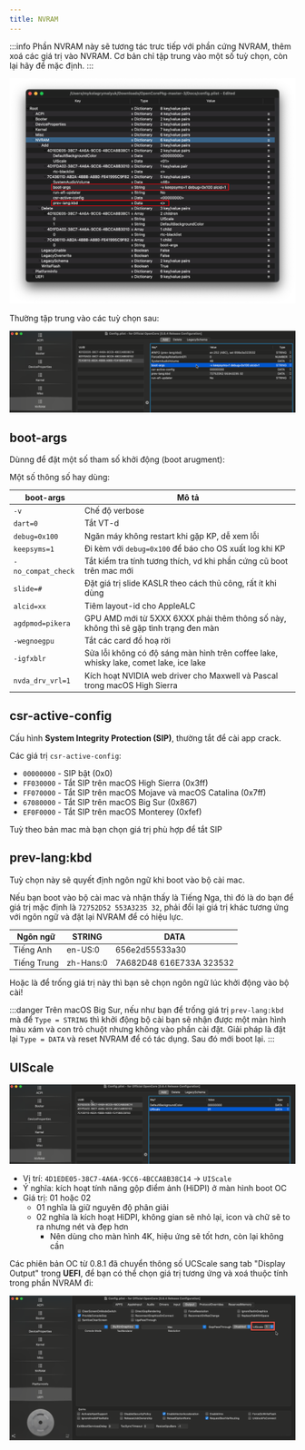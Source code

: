 ```yaml
---
title: NVRAM
---
```


:::info
Phần NVRAM này sẽ tương tác trưc tiếp với phần cứng NVRAM, thêm xoá các giá trị vào NVRAM. Cơ bản chỉ tập trung vào một số tuỳ chọn, còn lại hãy để mặc định.
:::

![](/img/docs/opencore-config/xc-nvram.png)

Thường tập trung vào các tuỳ chọn sau:

![](/img/docs/opencore-config/occ-nvram-boot-args.png)

## boot-args

Dùnng để đặt một số tham số khởi động (boot arugment):

Một số thông số hay dùng:

| boot-args          | Mô tả                                                                                 |
| ------------------ | ------------------------------------------------------------------------------------- |
| `-v`               | Chế độ verbose                                                                        |
| `dart=0`           | Tắt VT-d                                                                              |
| `debug=0x100`      | Ngăn máy không restart khi gặp KP, dễ xem lỗi                                         |
| `keepsyms=1`       | Đi kèm với `debug=0x100` để báo cho OS xuất log khi KP                                |
| `-no_compat_check` | Tắt kiểm tra tính tương thích, vd khi phần cứng cũ boot trên mac mới                  |
| `slide=#`          | Đặt giá trị slide KASLR theo cách thủ công, rất ít khi dùng                           |
| `alcid=xx`         | Tiêm layout-id cho AppleALC                                                           |
| `agdpmod=pikera`   | GPU AMD mới từ 5XXX 6XXX phải thêm thông số này, không thì sẽ gặp tình trạng đen màn  |
| `-wegnoegpu`       | Tắt các card đồ hoạ rời                                                               |
| `-igfxblr`         | Sửa lỗi không có độ sáng màn hình trên coffee lake, whisky lake, comet lake, ice lake |
| `nvda_drv_vrl=1`   | Kích hoạt NVIDIA web driver cho Maxwell và Pascal trong macOS High Sierra             |

## csr-active-config

Cấu hình **System Integrity Protection (SIP)**, thường tắt để cài app crack.

Các giá trị `csr-active-config`:

- `00000000` - SIP bật (0x0)
- `FF030000` - Tắt SIP trên macOS High Sierra (0x3ff)
- `FF070000` - Tắt SIP trên macOS Mojave và macOS Catalina (0x7ff)
- `67080000` - Tắt SIP trên macOS Big Sur (0x867)
- `EF0F0000` - Tắt SIP trên macOS Monterey (0xfef)

Tuỳ theo bản mac mà bạn chọn giá trị phù hợp để tắt SIP

## prev-lang:kbd

Tuỳ chọn này sẽ quyết định ngôn ngữ khi boot vào bộ cài mac.

Nếu bạn boot vào bộ cài mac và nhận thấy là Tiếng Nga, thì đó là do bạn để giá trị mặc định là `72752D52 553A3235 32`, phải đổi lại giá trị khác tương ứng với ngôn ngữ và đặt lại NVRAM để có hiệu lực.

| Ngôn ngữ    | STRING    | DATA                     |
| ----------- | --------- | ------------------------ |
| Tiếng Anh   | en-US:0   | 656e2d55533a30           |
| Tiếng Trung | zh-Hans:0 | 7A682D48 616E733A 323532 |

Hoặc là để trống giá trị này thì bạn sẽ chọn ngôn ngữ lúc khởi động vào bộ cài!

:::danger
Trên macOS Big Sur, nếu như bạn để trống giá trị `prev-lang:kbd` mà để `Type = STRING` thì khởi động bộ cài bạn sẽ nhận được một màn hình màu xám và con trỏ chuột nhưng không vào phần cài đặt. Giải pháp là đặt lại `Type = DATA` và reset NVRAM để có tác dụng. Sau đó mới boot lại.
:::

## UIScale

![](/img/docs/opencore-config/occ-nvram-uiscale.png)

+ Vị trí: `4D1EDE05-38C7-4A6A-9CC6-4BCCA8B38C14` -> `UIScale`
+ Ý nghĩa: kích hoạt tính năng gộp điểm ảnh (HiDPI) ở màn hình boot OC
+ Giá trị: 01 hoặc 02
  + 01 nghĩa là giữ nguyên độ phân giải
  + 02 nghĩa là kích hoạt HiDPI, không gian sẽ nhỏ lại, icon và chữ sẽ to ra nhưng nét và đẹp hơn
    + Nên dùng cho màn hình 4K, hiệu ứng sẽ tốt hơn, còn lại không cần

Các phiên bản OC từ 0.8.1 đã chuyển thông số UCScale sang tab "Display Output" trong **UEFI**, để bạn có thể chọn giá trị tương ứng và xoá thuộc tính trong phần NVRAM đi:

![](/img/docs/opencore-config/occ-uefi-output.png)